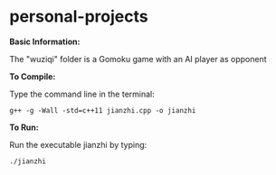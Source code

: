 # personal-projects

**Basic Information:**

The "wuziqi" folder is a Gomoku game with an AI player as opponent

**To Compile:**

Type the command line in the terminal:

    g++ -g -Wall -std=c++11 jianzhi.cpp -o jianzhi

**To Run:**

Run the executable jianzhi by typing:

    ./jianzhi
